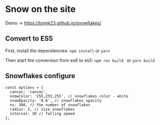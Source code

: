 # Snow on the site 

Demo -> <https://tomik23.github.io/snowflakes/>

## Convert to ES5
First, install the dependencies:
```npm install``` or ```yarn```

Then start the conversion from es6 to es5:
```npm run build ``` or ```yarn build```

## Snowflakes configure
```
const options = {
  canvas: 'canvas',
  snowColor: '255,255,255', // snowflakes color - white
  snowOpacity: '0.6', // snowflakes opacity
  ns: 300, // the number of snowflakes
  radius: 3, // size snowflakes
  interval: 30 // falling speed
};
```